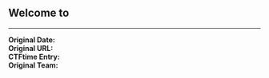 ## Welcome to 


---
**Original Date:**<br>
**Original URL:** []()<br>
**CTFtime Entry:** []()<br>
**Original Team:** []()<br>

